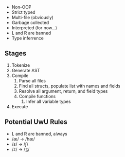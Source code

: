  * Non-OOP
 * Strict typed
 * Multi-file (obviously)
 * Garbage collected
 * Interpreted (for now...)
 * L and R are banned
 * Type inferrence


## Stages
 1. Tokenize
 2. Generate AST
 3. Compile
    1. Parse all files
    2. Find all structs, populate list with names and fields
    3. Resolve all argument, return, and field types
    4. Compile functions
        1. Infer all variable types
 4. Execute

## Potential UwU Rules
 * L and R are banned, always
 * /æ/ -> /hæ/
 * /s/ -> /ʃ/
 * /z/ -> /ʒ/
